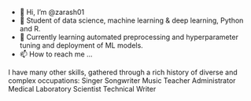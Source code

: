 - 👋 Hi, I’m @zarash01
- 👀 Student of data science, machine learning & deep learning, Python and R.
- 🌱 Currently learning automated preprocessing and hyperparameter tuning and deployment of ML models.
- 📫 How to reach me ...

I have many other skills, gathered through a rich history of diverse and complex occupations:
Singer
Songwriter
Music Teacher
Administrator
Medical Laboratory Scientist
Technical Writer


<!---
zarash01/zarash01 is a ✨ special ✨ repository because its `README.md` (this file) appears on your GitHub profile.
You can click the Preview link to take a look at your changes.
--->
